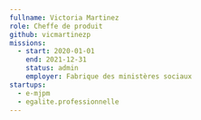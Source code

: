 ```yaml
---
fullname: Victoria Martinez
role: Cheffe de produit
github: vicmartinezp
missions:
  - start: 2020-01-01
    end: 2021-12-31
    status: admin
    employer: Fabrique des ministères sociaux
startups:
  - e-mjpm
  - egalite.professionnelle
---
```

